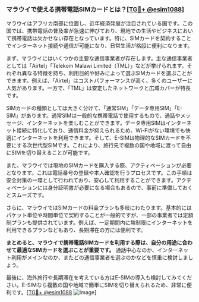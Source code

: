 ### マラウイで使える携帯電話SIMカードとは？[[TG💪+ @esim1088](https://t.me/s/esim1088)]

マラウイはアフリカ南部に位置し、近年経済発展が注目されている国です。この国では、携帯電話の普及率が急速に伸びており、現地での生活やビジネスにおいて携帯電話は欠かせない存在となっています。特に、SIMカードを契約することでインターネット接続や通信が可能になり、日常生活が格段に便利になります。

まず、マラウイにはいくつかの主要な通信事業者が存在します。主な通信事業者としては「Airtel」「Telekom Malawi Limited（TML）」などが挙げられます。それぞれ異なる特徴を持ち、利用目的や好みによって選ぶSIMカードを選ぶことができます。例えば、「Airtel」はコストパフォーマンスが高く、多くのユーザーに人気があります。一方で、「TML」は安定したネットワークと広域カバーが特長です。

SIMカードの種類としては大きく分けて、「通常SIM」「データ専用SIM」「E-SIM」があります。通常SIMは一般的な携帯電話で使用するもので、通話やメッセージ、インターネットを楽しむことができます。データ専用SIMはインターネット接続に特化しており、通信料金が抑えられるため、Wi-Fiがない環境でも快適にインターネットを利用できます。そして、E-SIMは物理的なSIMカードを不要にする次世代型SIMです。これにより、旅行先で複数の国や地域に渡って自由にSIMを切り替えることが可能です。

また、マラウイでは現地のSIMカードを購入する際、アクティベーションが必要となります。これは電話番号の登録や本人確認を行うプロセスです。この手順は安全対策の一環として行われており、安心して利用することができます。アクティベーションには身分証明書が必要になる場合もあるので、事前に準備しておくとスムーズです。

さらに、マラウイではSIMカードの料金プランも多岐にわたります。基本的にはパケット単位や時間単位で契約することが一般的ですが、一部の事業者では定額制プランも提供されています。例えば、一定期間内に無制限にインターネットを利用できるプランなどもあり、長期滞在の方には便利です。

**まとめると、マラウイで携帯電話SIMカードを利用する際は、自分の用途に合わせて最適なSIMカードを選ぶことが重要です。** 通話中心なのか、インターネット利用がメインなのか、またどの通信事業者を選ぶのかなどを慎重に検討しましょう。

最後に、海外旅行や長期滞在を考えている方はE-SIMの導入も検討してみてください。E-SIMなら複数の国や地域で簡単にSIMを切り替えられるため、非常に便利です。[[TG💪+ @esim1088](https://t.me/s/esim1088) ![Image](https://i.postimg.cc/Y0z9fWf4/image.png)]